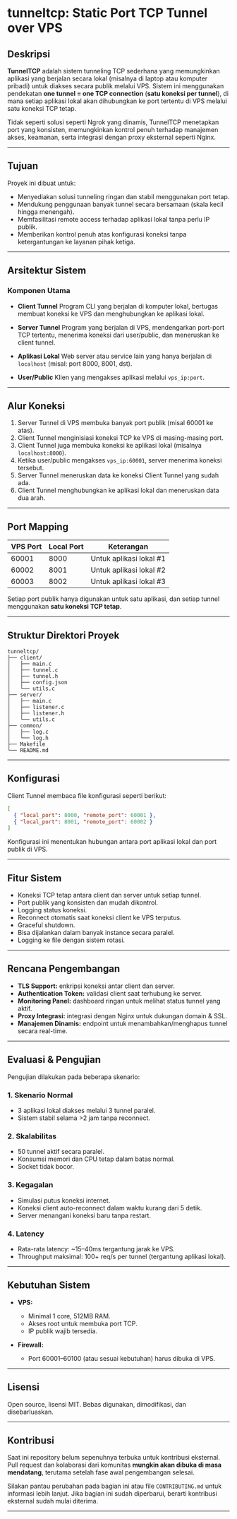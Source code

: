 # **tunneltcp: Static Port TCP Tunnel over VPS**

## Deskripsi

**TunnelTCP** adalah sistem tunneling TCP sederhana yang memungkinkan aplikasi yang berjalan secara lokal (misalnya di laptop atau komputer pribadi) untuk diakses secara publik melalui VPS. Sistem ini menggunakan pendekatan **one tunnel = one TCP connection** (**satu koneksi per tunnel**), di mana setiap aplikasi lokal akan dihubungkan ke port tertentu di VPS melalui satu koneksi TCP tetap.

Tidak seperti solusi seperti Ngrok yang dinamis, TunnelTCP menetapkan port yang konsisten, memungkinkan kontrol penuh terhadap manajemen akses, keamanan, serta integrasi dengan proxy eksternal seperti Nginx.

---

## Tujuan

Proyek ini dibuat untuk:

* Menyediakan solusi tunneling ringan dan stabil menggunakan port tetap.
* Mendukung penggunaan banyak tunnel secara bersamaan (skala kecil hingga menengah).
* Memfasilitasi remote access terhadap aplikasi lokal tanpa perlu IP publik.
* Memberikan kontrol penuh atas konfigurasi koneksi tanpa ketergantungan ke layanan pihak ketiga.

---

## Arsitektur Sistem

### Komponen Utama

* **Client Tunnel**
  Program CLI yang berjalan di komputer lokal, bertugas membuat koneksi ke VPS dan menghubungkan ke aplikasi lokal.

* **Server Tunnel**
  Program yang berjalan di VPS, mendengarkan port-port TCP tertentu, menerima koneksi dari user/public, dan meneruskan ke client tunnel.

* **Aplikasi Lokal**
  Web server atau service lain yang hanya berjalan di `localhost` (misal: port 8000, 8001, dst).

* **User/Public**
  Klien yang mengakses aplikasi melalui `vps_ip:port`.

---

## Alur Koneksi

1. Server Tunnel di VPS membuka banyak port publik (misal 60001 ke atas).
2. Client Tunnel menginisiasi koneksi TCP ke VPS di masing-masing port.
3. Client Tunnel juga membuka koneksi ke aplikasi lokal (misalnya `localhost:8000`).
4. Ketika user/public mengakses `vps_ip:60001`, server menerima koneksi tersebut.
5. Server Tunnel meneruskan data ke koneksi Client Tunnel yang sudah ada.
6. Client Tunnel menghubungkan ke aplikasi lokal dan meneruskan data dua arah.

---

## Port Mapping

| VPS Port | Local Port | Keterangan              |
| -------- | ---------- | ----------------------- |
| 60001    | 8000       | Untuk aplikasi lokal #1 |
| 60002    | 8001       | Untuk aplikasi lokal #2 |
| 60003    | 8002       | Untuk aplikasi lokal #3 |

Setiap port publik hanya digunakan untuk satu aplikasi, dan setiap tunnel menggunakan **satu koneksi TCP tetap**.

---

## Struktur Direktori Proyek

```
tunneltcp/
├── client/
│   ├── main.c
│   ├── tunnel.c
│   ├── tunnel.h
│   ├── config.json
│   └── utils.c
├── server/
│   ├── main.c
│   ├── listener.c
│   ├── listener.h
│   └── utils.c
├── common/
│   ├── log.c
│   └── log.h
├── Makefile
└── README.md
```

---

## Konfigurasi

Client Tunnel membaca file konfigurasi seperti berikut:

```json
[
  { "local_port": 8000, "remote_port": 60001 },
  { "local_port": 8001, "remote_port": 60002 }
]
```

Konfigurasi ini menentukan hubungan antara port aplikasi lokal dan port publik di VPS.

---

## Fitur Sistem

* Koneksi TCP tetap antara client dan server untuk setiap tunnel.
* Port publik yang konsisten dan mudah dikontrol.
* Logging status koneksi.
* Reconnect otomatis saat koneksi client ke VPS terputus.
* Graceful shutdown.
* Bisa dijalankan dalam banyak instance secara paralel.
* Logging ke file dengan sistem rotasi.

---

## Rencana Pengembangan

* **TLS Support:** enkripsi koneksi antar client dan server.
* **Authentication Token:** validasi client saat terhubung ke server.
* **Monitoring Panel:** dashboard ringan untuk melihat status tunnel yang aktif.
* **Proxy Integrasi:** integrasi dengan Nginx untuk dukungan domain & SSL.
* **Manajemen Dinamis:** endpoint untuk menambahkan/menghapus tunnel secara real-time.

---

## Evaluasi & Pengujian

Pengujian dilakukan pada beberapa skenario:

### 1. Skenario Normal

* 3 aplikasi lokal diakses melalui 3 tunnel paralel.
* Sistem stabil selama >2 jam tanpa reconnect.

### 2. Skalabilitas

* 50 tunnel aktif secara paralel.
* Konsumsi memori dan CPU tetap dalam batas normal.
* Socket tidak bocor.

### 3. Kegagalan

* Simulasi putus koneksi internet.
* Koneksi client auto-reconnect dalam waktu kurang dari 5 detik.
* Server menangani koneksi baru tanpa restart.

### 4. Latency

* Rata-rata latency: \~15–40ms tergantung jarak ke VPS.
* Throughput maksimal: 100+ req/s per tunnel (tergantung aplikasi lokal).

---

## Kebutuhan Sistem

* **VPS:**

  * Minimal 1 core, 512MB RAM.
  * Akses root untuk membuka port TCP.
  * IP publik wajib tersedia.

* **Firewall:**

  * Port 60001–60100 (atau sesuai kebutuhan) harus dibuka di VPS.

---

## Lisensi

Open source, lisensi MIT. Bebas digunakan, dimodifikasi, dan disebarluaskan.

---

## Kontribusi

Saat ini repository belum sepenuhnya terbuka untuk kontribusi eksternal. Pull request dan kolaborasi dari komunitas **mungkin akan dibuka di masa mendatang**, terutama setelah fase awal pengembangan selesai.

Silakan pantau perubahan pada bagian ini atau file `CONTRIBUTING.md` untuk informasi lebih lanjut. Jika bagian ini sudah diperbarui, berarti kontribusi eksternal sudah mulai diterima.

---

